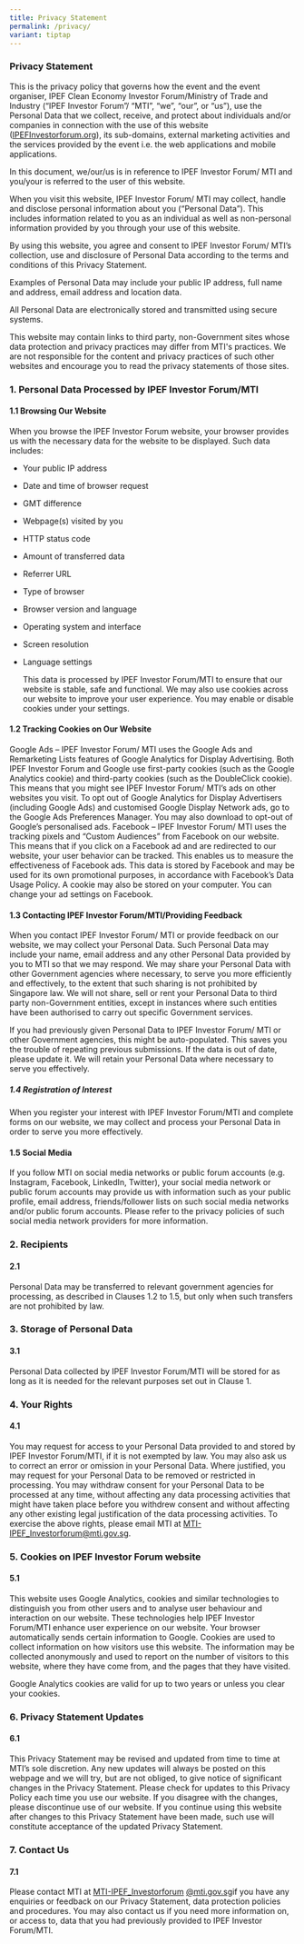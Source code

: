 ```yaml
---
title: Privacy Statement
permalink: /privacy/
variant: tiptap
---
```

<h3><strong>Privacy Statement</strong></h3>
<p>This is the privacy policy that governs how the event and the event organiser,
IPEF Clean Economy Investor Forum/Ministry of Trade and Industry (“IPEF
Investor Forum”/ “MTI”, “we”, “our”, or “us”), use the Personal Data that
we collect, receive, and protect about individuals and/or companies in
connection with the use of this website (<a href="http://IPEFinvestorforum.org" rel="noopener noreferrer nofollow" target="_blank">IPEFInvestorforum.org</a>), its sub-domains,
external marketing activities and the services provided by the event i.e.
the web applications and mobile applications.</p>
<p>In this document, we/our/us is in reference to IPEF Investor Forum/ MTI
and you/your is referred to the user of this website.</p>
<p>When you visit this website, IPEF Investor Forum/ MTI may collect, handle
and disclose personal information about you (“Personal Data”). This includes
information related to you as an individual as well as non-personal information
provided by you through your use of this website.</p>
<p>By using this website, you agree and consent to IPEF Investor Forum/ MTI’s
collection, use and disclosure of Personal Data according to the terms
and conditions of this Privacy Statement.</p>
<p>Examples of Personal Data may include your public IP address, full name
and address, email address and location data.</p>
<p>All Personal Data are electronically stored and transmitted using secure
systems.</p>
<p>This website may contain links to third party, non-Government sites whose
data protection and privacy practices may differ from MTI's practices.
We are not responsible for the content and privacy practices of such other
websites and encourage you to read the privacy statements of those sites.</p>
<h3>1. Personal Data Processed by IPEF Investor Forum/MTI</h3>
<h4>1.1 Browsing Our Website</h4>
<p>When you browse the IPEF Investor Forum website, your browser provides
us with the necessary data for the website to be displayed. Such data includes:</p>
<ul data-tight="true" class="tight">
<li>
<p>Your public IP address</p>
</li>
<li>
<p>Date and time of browser request</p>
</li>
<li>
<p>GMT difference</p>
</li>
<li>
<p>Webpage(s) visited by you</p>
</li>
<li>
<p>HTTP status code</p>
</li>
<li>
<p>Amount of transferred data</p>
</li>
<li>
<p>Referrer URL</p>
</li>
<li>
<p>Type of browser</p>
</li>
<li>
<p>Browser version and language</p>
</li>
<li>
<p>Operating system and interface</p>
</li>
<li>
<p>Screen resolution</p>
</li>
<li>
<p>Language settings</p>
<p></p>
<p>This data is processed by IPEF Investor Forum/MTI to ensure that our website
is stable, safe and functional. We may also use cookies across our website
to improve your user experience. You may enable or disable cookies under
your settings.</p>
</li>
</ul>
<h4>1.2 Tracking Cookies on Our Website</h4>
<p>Google Ads – IPEF Investor Forum/ MTI uses the Google Ads and Remarketing
Lists features of Google Analytics for Display Advertising. Both IPEF Investor
Forum and Google use first-party cookies (such as the Google Analytics
cookie) and third-party cookies (such as the DoubleClick cookie). This
means that you might see IPEF Investor Forum/ MTI’s ads on other websites
you visit. To opt out of Google Analytics for Display Advertisers (including
Google Ads) and customised Google Display Network ads, go to the Google
Ads Preferences Manager. You may also download to opt-out of Google’s personalised
ads. Facebook – IPEF Investor Forum/ MTI uses the tracking pixels and “Custom
Audiences” from Facebook on our website. This means that if you click on
a Facebook ad and are redirected to our website, your user behavior can
be tracked. This enables us to measure the effectiveness of Facebook ads.
This data is stored by Facebook and may be used for its own promotional
purposes, in accordance with Facebook’s Data Usage Policy. A cookie may
also be stored on your computer. You can change your ad settings on Facebook.</p>
<h4>1.3 Contacting IPEF Investor Forum/MTI/Providing Feedback</h4>
<p>When you contact IPEF Investor Forum/ MTI or provide feedback on our website,
we may collect your Personal Data. Such Personal Data may include your
name, email address and any other Personal Data provided by you to MTI
so that we may respond. We may share your Personal Data with other Government
agencies where necessary, to serve you more efficiently and effectively,
to the extent that such sharing is not prohibited by Singapore law. We
will not share, sell or rent your Personal Data to third party non-Government
entities, except in instances where such entities have been authorised
to carry out specific Government services.</p>
<p>If you had previously given Personal Data to IPEF Investor Forum/ MTI
or other Government agencies, this might be auto-populated. This saves
you the trouble of repeating previous submissions. If the data is out of
date, please update it. We will retain your Personal Data where necessary
to serve you effectively.</p>
<h5>1.4 Registration of Interest</h5>
<p>When you register your interest with IPEF Investor Forum/MTI and complete
forms on our website, we may collect and process your Personal Data in
order to serve you more effectively.</p>
<h4>1.5 Social Media</h4>
<p>If you follow MTI on social media networks or public forum accounts (e.g.
Instagram, Facebook, LinkedIn, Twitter), your social media network or public
forum accounts may provide us with information such as your public profile,
email address, friends/follower lists on such social media networks and/or
public forum accounts. Please refer to the privacy policies of such social
media network providers for more information.</p>
<h3>2. Recipients</h3>
<h4>2.1</h4>
<p>Personal Data may be transferred to relevant government agencies for processing,
as described in Clauses 1.2 to 1.5, but only when such transfers are not
prohibited by law.</p>
<h3>3. Storage of Personal Data</h3>
<h4>3.1</h4>
<p>Personal Data collected by IPEF Investor Forum/MTI will be stored for
as long as it is needed for the relevant purposes set out in Clause 1.</p>
<h3>4. Your Rights</h3>
<h4>4.1</h4>
<p>You may request for access to your Personal Data provided to and stored
by IPEF Investor Forum/MTI, if it is not exempted by law. You may also
ask us to correct an error or omission in your Personal Data. Where justified,
you may request for your Personal Data to be removed or restricted in processing.
You may withdraw consent for your Personal Data to be processed at any
time, without affecting any data processing activities that might have
taken place before you withdrew consent and without affecting any other
existing legal justification of the data processing activities. To exercise
the above rights, please email MTI at <a href="mailto:community@switchsg.org" rel="noopener noreferrer nofollow" target="_blank">MTI-IPEF_Investorforum@mti.gov.sg</a>.</p>
<h3>5. Cookies on IPEF Investor Forum website</h3>
<h4>5.1</h4>
<p>This website uses Google Analytics, cookies and similar technologies to
distinguish you from other users and to analyse user behaviour and interaction
on our website. These technologies help IPEF Investor Forum/MTI enhance
user experience on our website. Your browser automatically sends certain
information to Google. Cookies are used to collect information on how visitors
use this website. The information may be collected anonymously and used
to report on the number of visitors to this website, where they have come
from, and the pages that they have visited.</p>
<p>Google Analytics cookies are valid for up to two years or unless you clear
your cookies.</p>
<h3>6. Privacy Statement Updates</h3>
<h4>6.1</h4>
<p>This Privacy Statement may be revised and updated from time to time at
MTI’s sole discretion. Any new updates will always be posted on this webpage
and we will try, but are not obliged, to give notice of significant changes
in the Privacy Statement. Please check for updates to this Privacy Policy
each time you use our website. If you disagree with the changes, please
discontinue use of our website. If you continue using this website after
changes to this Privacy Statement have been made, such use will constitute
acceptance of the updated Privacy Statement.</p>
<h3>7. Contact Us</h3>
<h4>7.1</h4>
<p>Please contact MTI at <a href="mailto:MTI-IPEF_Investorforum@mti.gov.sg" rel="noopener noreferrer nofollow" target="_blank">MTI-IPEF_Investorforum</a>
<a href="mailto:community@switchsg.org" rel="noopener noreferrer nofollow" target="_blank">@mti.gov.sg</a>if you have any enquiries or feedback on our Privacy Statement,
data protection policies and procedures. You may also contact us if you
need more information on, or access to, data that you had previously provided
to IPEF Investor Forum/MTI.
<br>
</p>